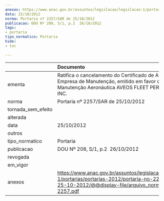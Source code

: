 ```yaml
---
anexos: https://www.anac.gov.br/assuntos/legislacao/legislacao-1/portarias/portarias-2012/portaria-no-2257-sar-de-25-10-2012/@@display-file/arquivo_norma/PA2012-2257.pdf
data: 25/10/2012
norma: Portaria nº 2257/SAR de 25/10/2012
publicacao: DOU Nº 208, S/1, p.2  26/10/2012
tags:
- portaria
tipo_normatico: Portaria
hide: 
- toc 
 
---
```


|                    | Documento                                                                                                                                                         |
|:-------------------|:------------------------------------------------------------------------------------------------------------------------------------------------------------------|
| ementa             | Ratifica o cancelamento do Certificado de Aceitação de Empresa de Manutenção, emitido em favor da Oficina de Manutenção Aeronáutica AVEOS FLEET PERFORMANCE INC.  |
| norma              | Portaria nº 2257/SAR de 25/10/2012                                                                                                                                |
| tornada_sem_efeito |                                                                                                                                                                   |
| alterada           |                                                                                                                                                                   |
| data               | 25/10/2012                                                                                                                                                        |
| outros             |                                                                                                                                                                   |
| tipo_normatico     | Portaria                                                                                                                                                          |
| publicacao         | DOU Nº 208, S/1, p.2  26/10/2012                                                                                                                                  |
| revogada           |                                                                                                                                                                   |
| em_vigor           |                                                                                                                                                                   |
| anexos             | https://www.anac.gov.br/assuntos/legislacao/legislacao-1/portarias/portarias-2012/portaria-no-2257-sar-de-25-10-2012/@@display-file/arquivo_norma/PA2012-2257.pdf |
